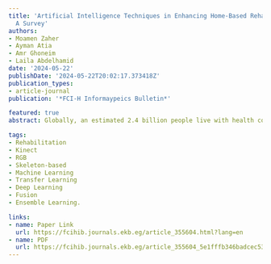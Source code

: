 ```yaml
---
title: 'Artificial Intelligence Techniques in Enhancing Home-Based Rehabilitation:
  A Survey'
authors:
- Moamen Zaher
- Ayman Atia
- Amr Ghoneim
- Laila Abdelhamid
date: '2024-05-22'
publishDate: '2024-05-22T20:02:17.373418Z'
publication_types:
- article-journal
publication: '*FCI-H Informaypeics Bulletin*'

featured: true
abstract: Globally, an estimated 2.4 billion people live with health conditions that may benefit from rehabilitation, yet there is a significant shortage of skilled rehabilitation practitioners, particularly in low- and middle-income countries, with only 10 per 1 million population according to World Health Organization(WHO). The global demand for rehabilitation services, exacerbated by the COVID-19 pandemic, underscores the need for innovative solutions to improve accessibility and efficiency. Instead of increasing the number of physiotherapists, This research focuses on enhancing physiotherapist productivity by monitoring more patients simultaneously through home-based rehabilitation. This study investigates the integration of Human-Computer Interaction (HCI), computer vision, and sensor technologies to transform physical therapy. Key challenges include ensuring model generalizability, various data acquisition sensors, and overcoming barriers to real-world implementation. A comprehensive framework is proposed for home-based rehabilitation, utilizing HCI, computer vision, and sensor technologies to automate exercise assessment and classification. This framework aims to enable personalized rehabilitation programs and alleviate the strain on healthcare systems.

tags:
- Rehabilitation
- Kinect
- RGB
- Skeleton-based
- Machine Learning
- Transfer Learning
- Deep Learning
- Fusion
- Ensemble Learning.

links:
- name: Paper Link
  url: https://fcihib.journals.ekb.eg/article_355604.html?lang=en
- name: PDF
  url: https://fcihib.journals.ekb.eg/article_355604_5e1fffb346badcec53a709338b797cac.pdf
---
```

